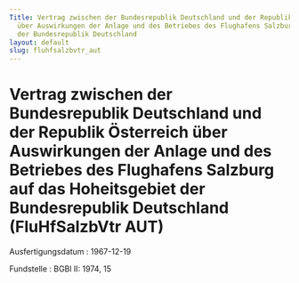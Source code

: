 ```yaml
---
Title: Vertrag zwischen der Bundesrepublik Deutschland und der Republik Österreich
  über Auswirkungen der Anlage und des Betriebes des Flughafens Salzburg auf das Hoheitsgebiet
  der Bundesrepublik Deutschland
layout: default
slug: fluhfsalzbvtr_aut
---
```


# Vertrag zwischen der Bundesrepublik Deutschland und der Republik Österreich über Auswirkungen der Anlage und des Betriebes des Flughafens Salzburg auf das Hoheitsgebiet der Bundesrepublik Deutschland (FluHfSalzbVtr AUT)

Ausfertigungsdatum
:   1967-12-19

Fundstelle
:   BGBl II: 1974, 15

